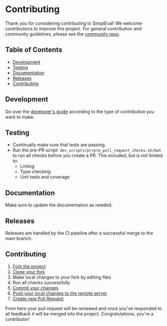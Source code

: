 # Contributing

Thank you for considering contributing to SimplEval! We welcome contributions to improve this project.
For general contribution and community guidelines, please see the [community repo](https://github.com/cyberark/community).

## Table of Contents

- [Development](#development)
- [Testing](#testing)
- [Documentation](#documentation)
- [Releases](#releases)
- [Contributing](#contributing)

## Development
Go over the [developer's guide](https://pages.github.com/cyberark/simple-llm-eval/developers/dev-notes/) according to the type of contribution you want to make.

## Testing
* Continually make sure that tests are passing.
* Run the pre-PR script: `dev_scripts/pr/pre_pull_request_checks.sh/bat` to run all checks before you create a PR. This included, but is not limited to:
   - Linting
   - Type checking
   - Unit tests and coverage

## Documentation
Make sure to update the documentation as needed.

## Releases

Releases are handled by the CI pipeline after a successful merge to the main branch.

## Contributing

1. [Fork the project](https://help.github.com/en/github/getting-started-with-github/fork-a-repo)
1. [Clone your fork](https://help.github.com/en/github/creating-cloning-and-archiving-repositories/cloning-a-repository)
1. Make local changes to your fork by editing files
1. Run all checks successfully
1. [Commit your changes](https://help.github.com/en/github/managing-files-in-a-repository/adding-a-file-to-a-repository-using-the-command-line)
1. [Push your local changes to the remote server](https://help.github.com/en/github/using-git/pushing-commits-to-a-remote-repository)
1. [Create new Pull Request](https://help.github.com/en/github/collaborating-with-issues-and-pull-requests/creating-a-pull-request-from-a-fork)

From here your pull request will be reviewed and once you've responded to all
feedback it will be merged into the project. Congratulations, you're a
contributor!
